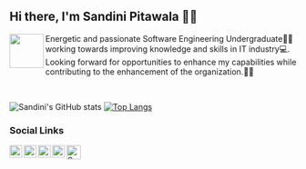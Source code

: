 ## Hi there, I'm Sandini Pitawala 👩‍💻

<img align="left" src="https://user-images.githubusercontent.com/67331586/136999817-304f9826-94d6-46ee-896e-919ac439dbc7.jpg" width="60" height="60"/>  

Energetic and passionate Software Engineering Undergraduate👩‍🎓 working towards improving knowledge and skills in IT industry💻. 
Looking forward for opportunities to enhance my capabilities while contributing to the enhancement of the organization.🙇‍♀️ 

</br>

![Sandini's GitHub stats](https://github-readme-stats.vercel.app/api?username=Sandinipitawala&show_icons=true)
[![Top Langs](https://github-readme-stats.vercel.app/api/top-langs/?username=Sandinipitawala&layout=compact)](https://github.com/Sandinipitawala/github-readme-stats)


### Social Links

[<img align="left" alt="Sandinipitawala | LinkedIn" width="22px" src="https://cdn.jsdelivr.net/npm/simple-icons@v3/icons/linkedin.svg" />][linkedin]
[<img align="left" alt="Sandinipitawala | Facebook" width="22px" src="https://cdn.jsdelivr.net/npm/simple-icons@3.4.1/icons/facebook.svg" />][facebook]
[<img align="left" alt="Sandinipitawala | Instagram" width="22px" src="https://cdn.jsdelivr.net/npm/simple-icons@3.4.1/icons/instagram.svg" />][instagram]
[<img align="left" alt="Sandinipitawala | StackOverFlow" width="22px" src="https://cdn.jsdelivr.net/npm/simple-icons@3.4.1/icons/stackoverflow.svg" />][stackOverFlow]
[<img align="left" alt="Sandinipitawala | StackOverFlow" width="25px" src="http://i.imgur.com/9I6NRUm.png" />][github]

[linkedin]: https://www.linkedin.com/in/sandini-pitawala-5b2504194/
[facebook]: https://www.facebook.com/sandini.pitawala/
[instagram]: https://www.instagram.com/sandini_97/
[stackOverFlow]: https://stackoverflow.com/users/13898644/sandini-pitawala
[github]: https://github.com/Sandinipitawala
